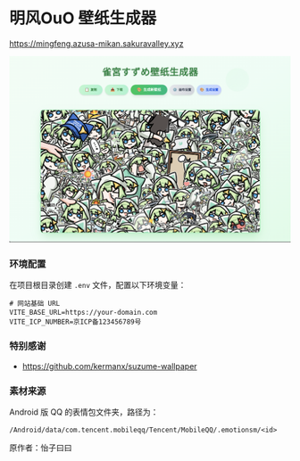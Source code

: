 # 明风OuO 壁纸生成器

https://mingfeng.azusa-mikan.sakuravalley.xyz

![screenshot](./public/screenshot.png)

### 环境配置

在项目根目录创建 `.env` 文件，配置以下环境变量：

```env
# 网站基础 URL
VITE_BASE_URL=https://your-domain.com
VITE_ICP_NUMBER=京ICP备123456789号
```

### 特别感谢

- https://github.com/kermanx/suzume-wallpaper

### 素材来源

Android 版 QQ 的表情包文件夹，路径为：

```
/Android/data/com.tencent.mobileqq/Tencent/MobileQQ/.emotionsm/<id>
```

原作者：怡子曰曰
